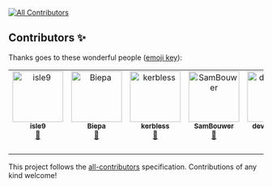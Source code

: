 [![All Contributors](https://img.shields.io/github/all-contributors/anyproto/contributors?color=ee8449&style=flat-square)](#contributors)

## Contributors ✨

Thanks goes to these wonderful people ([emoji key](https://allcontributors.org/docs/en/emoji-key)):
<!-- ALL-CONTRIBUTORS-LIST:START - Do not remove or modify this section -->
<!-- prettier-ignore-start -->
<!-- markdownlint-disable -->
<table>
  <tbody>
    <tr>
      <td align="center" valign="top" width="14.28%"><a href="https://github.com/isle9"><img src="https://avatars.githubusercontent.com/u/74906541?v=4?s=100" width="100px;" alt="isle9"/><br /><sub><b>isle9</b></sub></a><br /><a href="#question-isle9" title="Answering Questions">💬</a></td>
      <td align="center" valign="top" width="14.28%"><a href="https://github.com/Biepa"><img src="https://avatars.githubusercontent.com/u/25102748?v=4?s=100" width="100px;" alt="Biepa"/><br /><sub><b>Biepa</b></sub></a><br /><a href="#question-Biepa" title="Answering Questions">💬</a></td>
      <td align="center" valign="top" width="14.28%"><a href="https://github.com/kerbless"><img src="https://avatars.githubusercontent.com/u/32358946?v=4?s=100" width="100px;" alt="kerbless"/><br /><sub><b>kerbless</b></sub></a><br /><a href="#question-kerbless" title="Answering Questions">💬</a></td>
      <td align="center" valign="top" width="14.28%"><a href="https://github.com/SamBouwer"><img src="https://avatars.githubusercontent.com/u/6918900?v=4?s=100" width="100px;" alt="SamBouwer"/><br /><sub><b>SamBouwer</b></sub></a><br /><a href="#question-SamBouwer" title="Answering Questions">💬</a></td>
      <td align="center" valign="top" width="14.28%"><a href="https://developomp.com"><img src="https://avatars.githubusercontent.com/u/40858122?v=4?s=100" width="100px;" alt="developomp"/><br /><sub><b>developomp</b></sub></a><br /><a href="#tool-developomp" title="Tools">🔧</a></td>
      <td align="center" valign="top" width="14.28%"><a href="https://github.com/cmars"><img src="https://avatars.githubusercontent.com/u/23741?v=4?s=100" width="100px;" alt="Casey Marshall"/><br /><sub><b>Casey Marshall</b></sub></a><br /><a href="#infra-cmars" title="Infrastructure (Hosting, Build-Tools, etc)">🚇</a></td>
      <td align="center" valign="top" width="14.28%"><a href="https://github.com/TheOne04"><img src="https://avatars.githubusercontent.com/u/64768475?v=4?s=100" width="100px;" alt="TheOne04"/><br /><sub><b>TheOne04</b></sub></a><br /><a href="https://github.com/anyproto/contributors/commits?author=TheOne04" title="Documentation">📖</a></td>
    </tr>
  </tbody>
</table>

<!-- markdownlint-restore -->
<!-- prettier-ignore-end -->

<!-- ALL-CONTRIBUTORS-LIST:END -->

<!-- ALL-CONTRIBUTORS-LIST:START - Do not remove or modify this section -->
<!-- prettier-ignore-start -->
<!-- markdownlint-disable -->

<!-- markdownlint-restore -->
<!-- prettier-ignore-end -->

<!-- ALL-CONTRIBUTORS-LIST:END -->

This project follows the [all-contributors](https://github.com/all-contributors/all-contributors) specification. Contributions of any kind welcome!
